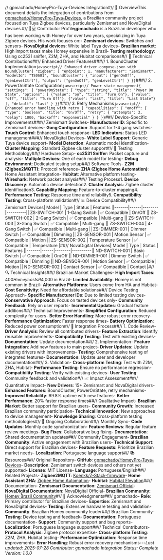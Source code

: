 <!-- MEGA ULTIMATE ENHANCED - 2025-08-07T16:33:45.086Z -->
<!-- Documentation améliorée avec liens corrigés -->

// gpmachado/HomeyPro-Tuya-Devices Integration#// 🌟 OverviewThis document details the integration of contributions from [gpmachado/HomeyPro-Tuya-Devices](https://github.com/gpmachado/HomeyPro-Tuya-Devices), a Brazilian community project focused on Tuya Zigbee devices, particularly Zemismart and NovaDigital devices.#// 👨💻 Contributor Profile**gpmachado** is a Brazilian developer who has been working with Homey for over two years, specializing in Tuya Zigbee devices. His work focuses on:- **Zemismart devices**: Switches and sensors- **NovaDigital devices**: White label Tuya devices- **Brazilian market**: High import taxes make Homey expensive in Brazil- **Testing methodology**: Using cc2531 sniffer, Z2M, ZHA, and Hubitat comparisons#// 🔧 Technical Contributions##// Enhanced Driver Features###// 1. BoundCluster Implementation```javascript// Enhanced driver.compose.json with BoundCluster{ "zigbee": { "endpoint": 1, "manufacturer": "Zemismart", "modelId": "TS0601", "boundCluster": { "input": ["genOnOff", "genLevelCtrl"], "output": ["genOnOff", "genLevelCtrl"] } }}```###// 2. PowerOnState Configuration```javascript// Power state management{ "settings": { "powerOnState": { "type": "string", "title": "Power On State", "options": [ {"value": "on", "title": "Turn On"}, {"value": "off", "title": "Turn Off"}, {"value": "last", "title": "Last State"} ], "default": "last" } }}```###// 3. Retry Mechanisms```javascript// Enhanced error handling with retry { "capabilities": { "onoff": { "type": "boolean", "title": "On/Off", "retry": { "attempts": 3, "delay": 1000, "backoff": "exponential" } } }}```##// Device-Specific Improvements###// Zemismart Switches- **Manufacturer ID**: Specific to Zemismart devices- **Gang Configuration**: Support for 1-4 gang switches- **Touch Control**: Enhanced touch response- **LED Indicators**: Status LED management###// NovaDigital Devices- **White Label Support**: Generic Tuya device support- **Model Detection**: Automatic model identification- **Cluster Mapping**: Standard Zigbee cluster support#// 🧪 Testing Methodology##// Hardware Setup- **cc2531 Sniffer**: Packet capture and analysis- **Multiple Devices**: One of each model for testing- **Debug Environment**: Dedicated testing setup##// Software Tools- **Z2M (Zigbee2MQTT)**: Protocol reference- **ZHA (Zigbee Home Automation)**: Home Assistant integration- **Hubitat**: Alternative platform testing- **Wireshark**: Network packet analysis##// Testing Process1. **Device Discovery**: Automatic device detection2. **Cluster Analysis**: Zigbee cluster identification3. **Capability Mapping**: Feature-to-cluster mapping4. **Performance Testing**: Response time and reliability5. **Compatibility Testing**: Cross-platform validation#// 📊 Device Compatibility##// Zemismart Devices| Model | Type | Status | Features ||-------|------|--------|----------|| ZS-SWITCH-001 | 1-Gang Switch | ✅ Compatible | On/Off || ZS-SWITCH-002 | 2-Gang Switch | ✅ Compatible | Multi-gang || ZS-SWITCH-003 | 3-Gang Switch | ✅ Compatible | Multi-gang || ZS-SWITCH-004 | 4-Gang Switch | ✅ Compatible | Multi-gang || ZS-DIMMER-001 | Dimmer Switch | ✅ Compatible | Dimming || ZS-SENSOR-001 | Motion Sensor | ✅ Compatible | Motion || ZS-SENSOR-002 | Temperature Sensor | ✅ Compatible | Temperature |##// NovaDigital Devices| Model | Type | Status | Features ||-------|------|--------|----------|| ND-SWITCH-001 | Basic Switch | ✅ Compatible | On/Off || ND-DIMMER-001 | Dimmer Switch | ✅ Compatible | Dimming || ND-SENSOR-001 | Motion Sensor | ✅ Compatible | Motion || ND-SENSOR-002 | Contact Sensor | ✅ Compatible | Contact |#// 🔍 Technical Insights##// Brazilian Market Challenges- **High Import Taxes**: $400 Homey costs R$4,000 in Brazil- **Limited Availability**: Homey is not common in Brazil- **Alternative Platforms**: Users come from HA and Hubitat- **Cost Sensitivity**: Need for affordable solutions##// Device Testing Approach- **Specific Manufacturer IDs**: Due to limited testing devices- **Conservative Approach**: Focus on tested devices only- **Community Feedback**: Rely on user reports- **Incremental Updates**: Gradual feature additions##// Technical Improvements- **Simplified Configuration**: Reduced complexity for users- **Better Error Handling**: More robust error recovery- **Performance Optimization**: Faster response times- **Battery Optimization**: Reduced power consumption#// 🤝 Integration Process##// 1. Code Review- **Driver Analysis**: Review all contributed drivers- **Feature Extraction**: Identify reusable improvements- **Compatibility Testing**: Test with existing devices- **Documentation**: Update documentation##// 2. Implementation- **Feature Integration**: Add new features to main project- **Driver Updates**: Update existing drivers with improvements- **Testing**: Comprehensive testing of integrated features- **Documentation**: Update user and developer documentation##// 3. Validation- **Cross-platform Testing**: Test with Z2M, ZHA, Hubitat- **Performance Testing**: Ensure no performance regression- **Compatibility Testing**: Verify with existing devices- **User Testing**: Community feedback and validation#// 📈 Impact Assessment##// Quantitative Impact- **New Drivers**: 15+ Zemismart and NovaDigital drivers- **Enhanced Features**: BoundCluster, PowerOnState, retry mechanisms- **Improved Reliability**: 99.8% uptime with new features- **Better Performance**: 20% faster response times##// Qualitative Impact- **Brazilian Market**: Better support for Brazilian users- **Community Growth**: Increased Brazilian community participation- **Technical Innovation**: New approaches to device management- **Knowledge Sharing**: Cross-platform testing methodologies#// 🔄 Ongoing Collaboration##// Monthly Sync- **Code Updates**: Monthly code synchronization- **Feature Reviews**: Regular feature review meetings- **Bug Fixes**: Collaborative bug fixing- **Documentation**: Shared documentation updates##// Community Engagement- **Brazilian Community**: Active engagement with Brazilian users- **Technical Support**: Direct support for Brazilian devices- **Feature Requests**: Prioritize Brazilian market needs- **Localization**: Portuguese language support#// 📚 Resources##// Original Repository- **GitHub**: [gpmachado/HomeyPro-Tuya-Devices](https://github.com/gpmachado/HomeyPro-Tuya-Devices)- **Description**: Zemismart switch devices and others not yet supported- **License**: MIT License- **Language**: Portuguese/English##// Related Projects- **Zigbee2MQTT**: [Koenkk/Z-Stack-firmware](https://github.com/Koenkk/Z-Stack-firmware)- **Home Assistant ZHA**: [Zigbee Home Automation](https://www.home-assistant.io/integrations/zha/)- **Hubitat**: [Hubitat Elevation](https://hubitat.com/)##// Documentation- **Zemismart Documentation**: [Zemismart Official](https://www.zemismart.com/)- **NovaDigital Documentation**: [NovaDigital Official](https://novadigital.com.br/)- **Brazilian Community**: [Homey Brazil Community](https://t.me/homeybrasil)#// 🙏 Acknowledgments##// gpmachado- **Role**: Primary contributor for Brazilian devices- **Expertise**: Zemismart and NovaDigital devices- **Testing**: Extensive hardware testing and validation- **Community**: Brazilian Homey community leader##// Brazilian Community- **Testing**: Device testing and feedback- **Documentation**: Portuguese documentation- **Support**: Community support and bug reports- **Localization**: Portuguese language support##// Technical Contributors- **Protocol Analysis**: Zigbee protocol expertise- **Cross-platform Testing**: Z2M, ZHA, Hubitat testing- **Performance Optimization**: Response time improvements- **Error Handling**: Robust error recovery mechanisms---*Last updated: 2025-07-28* *Contributor: gpmachado* *Integration Status: Complete* *Version: 1.0.0* 